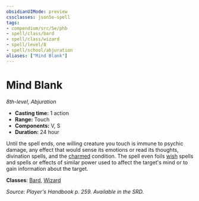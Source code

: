 ```yaml
---
obsidianUIMode: preview
cssclasses: json5e-spell
tags:
- compendium/src/5e/phb
- spell/class/bard
- spell/class/wizard
- spell/level/8
- spell/school/abjuration
aliases: ["Mind Blank"]
---
```

# Mind Blank
*8th-level, Abjuration*  

- **Casting time:** 1 action
- **Range:** Touch
- **Components:** V, S
- **Duration:** 24 hour

Until the spell ends, one willing creature you touch is immune to psychic damage, any effect that would sense its emotions or read its thoughts, divination spells, and the [charmed](_conditions.md#charmed) condition. The spell even foils [wish](compendium/spells/wish.md) spells and spells or effects of similar power used to affect the target's mind or to gain information about the target.

**Classes**: [Bard](compendium/classes/bard.md), [Wizard](compendium/classes/wizard.md)

*Source: Player's Handbook p. 259. Available in the SRD.*